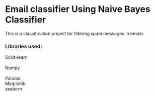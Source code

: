 # Email classifier Using Naive Bayes Classifier
This is a classification project for filtering spam messages in emails

### Libraries used:
Sckit-learn <br>   
Numpy <br>  
Pandas <br> 
Matplotlib <br> 
seaborn
